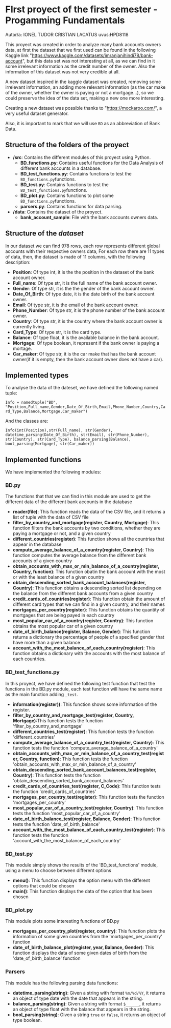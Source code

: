 # FIrst proyect of the first semester - Progamming Fundamentals
Autor/a: IONEL TUDOR CRISTIAN LACATUS   uvus:HPD8118

This proyect was created in order to analyze many bank accounts owners data, at first the dataset that we first used can be found in the following Kaggle link "https://www.kaggle.com/datasets/imranjanihindi78/bank-account", but this data set was not interesting at all, as we can find in it some irrelevant information as the credit number of the owner. Also the information of this dataset was not very credible at all.

A new dataset inspired in the kaggle dataset was created, removing some irrelevant information, an adding more relevant information (as the car make of the owner, whether the owner is paying or not a mortgage...), so we could preserve the idea of the data set, making a new one more interesting.

Creating a new dataset was possible thanks to "https://mockaroo.com/", a very useful dataset generator.

Also, it is important to mark that we will use `BD` as an abbreviation of Bank Data.

## Structure of the folders of the proyect

* **/src**: Contains the different modules of this proyect using Python.
  * **BD_functions.py**: Contains useful functions for the Data Analysis of different bank accounts in a database.
  * **BD_test_functions.py**: Contains functions to test the `BD_functions.py`functions.
  * **BD_test.py**: Contains functions to test the `BD_test_functions.py`functions.
  * **BD_plot.py**: Contains functions to plot some `BD_functions.py`functions.
  * **parsers.py**: Contains functions for data parsing.
* **/data**: Contains the dataset of the proyect.
    * **bank_account_sample**: File with the bank accounts owners data.
    
## Structure of the *dataset*

In our dataset we can find 978 rows, each row represents different global accounts with their respective owners data, For each row there are 11 types of data, then, the dataset is made of 11 columns, with the following description: 


* **Position**: Of type int, it is the the position in the dataset of the bank account owner.
* **Full_name**: Of type str, it is the full name of the bank account owner.
* **Gender**: Of type str, it is the the gender of the bank account owner.
* **Date_Of_Birth**: Of type date, it is the date birth of the bank account owner.
* **Email**: Of type str, it is the email of the bank account owner.
* **Phone_Number**: Of type str, it is the phone number of the bank account owner.
* **Country**: Of type str, it is the country where the bank account owner is currently living.
* **Card_Type**: Of type str, it is the card type.
* **Balance**: Of type float, it is the available balance in the bank account.
* **Mortgage**: Of type boolean, it represent if the bank owner is paying a mortage.
* **Car_maker**: Of type str, it is the car make that has the bank account owner(if it is empty, then the bank account owner does not have a car).

## Implemented types

To analyse the data of the dateset, we have defined the following named tuple:

`Info = namedtuple("BD", "Position,Full_name,Gender,Date_Of_Birth,Email,Phone_Number,Country,Card_Type,Balance,Mortgage,Car_maker")`

And the classes are:

`Info(int(Position),str(Full_name), str(Gender), datetime_parsing(Date_Of_Birth), str(Email), str(Phone_Number), str(Country),
            str(Card_Type), balance_parsing(Balance), bool_parsing(Mortgage), str(Car_maker))`



## Implemented functions
We have implemented the following modules:

### BD.py
The functions that that we can find in this module are used to get the different data of the different bank accounts in the database

* **reader(file)**: This function reads the data of the CSV file, and it returns a list of tuple with the data of CSV file
* **filter_by_country_and_mortgage(register, Country, Mortgage)**: This function filters the bank accounts by two conditions, whether they are paying a mortgage or not, and a given country
* **different_countries(register)**: This function shows all the countries that appear in the database
* **compute_average_balance_of_a_country(register, Country)**: This function computes the average balance from the different bank accounts of a given country
* **obtain_accounts_with_max_or_min_balance_of_a_country(register, Country, function)**: This function obatin the bank account with the most or with the least balance of a given country
* **obtain_descending_sorted_bank_account_balances(register, Country)**: This function obtains a descending sorted list depending on the balance from the different bank accounts from a given country
* **credit_cards_of_countries(register)**: This function obtain the amount of different card types that we can find in a given country, and their names
* **mortgages_per_country(register)**: This function obtains the quantity of mortgages that are being payed in each country
* **most_popular_car_of_a_country(register, Country)**: This function obtains the most popular car of a given country
* **date_of_birth_balance(register, Balance, Gender)**: This function returns a dictionary the percentage of people of a specified gender that have more than a given balance
* **account_with_the_most_balance_of_each_country(register)**: This function obtains a dictionary with the accounts with the most balance of each countries.


### BD_test_functions.py
In this proyect, we have defined the following test function that test the functions in the BD.py module, each test function will have the same name as the main function adding `_test`.

* **information(register))**: This function shows some information of the register.
* **filter_by_country_and_mortgage_test(register, Country, Mortgage)**:This function tests the function 'filter_by_country_and_mortgage'
* **different_countries_test(register)**: This function tests the function 'different_countries'
* **compute_average_balance_of_a_country_test(register, Country)**: This function tests the function 'compute_average_balance_of_a_country'
* **obtain_accounts_with_max_or_min_balance_of_a_country_test(register, Country, function)**: This function tests the function 'obtain_accounts_with_max_or_min_balance_of_a_country'
* **obtain_descending_sorted_bank_account_balances_test(register, Country)**: This function tests the function 'obtain_descending_sorted_bank_account_balances'
* **credit_cards_of_countries_test(register, C_Code)**: This function tests the function 'credit_cards_of_countries'
* **mortgages_per_country_test(register)**: This function tests the function 'mortgages_per_country'
* **most_popular_car_of_a_country_test(register, Country)**: This function tests the function 'most_popular_car_of_a_country'
* **date_of_birth_balance_test(register, Balance, Gender)**: This function tests the function 'date_of_birth_balance'
* **account_with_the_most_balance_of_each_country_test(register)**: This function tests the function 'account_with_the_most_balance_of_each_country'


### BD_test.py
This module simply shows the results of the 'BD_test_functions' module, using a menu to choose between different options

* **menu()**: This function displays the option menu with the different options that could be chosen
* **main()**: This function displays the data of the option that has been chosen

### BD_plot.py
This module plots some interesting functions of BD.py

* **mortgages_per_country_plot(register, country)**: This function plots the information of some given countries from the 'mortgages_per_country' function
* **date_of_birth_balance_plot(register, year, Balance, Gender)**: This function displays the data of some given dates of birth from the 'date_of_birth_balance' function

### Parsers
This module has the following parsing data functions:

* **datetime_parsing(string)**: Given a string with format `%m/%d/%Y`, it returns an object of type date with the date that appears in the string.
* **balance_parsing(string)**: Given a string with format `$______`, it returns an object of type float with the balance that appears in the string.
* **bool_parsing(string)**: Given a string `true` or `false`, it returns an object of type boolean.

